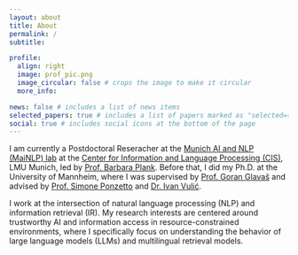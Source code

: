 ```yaml
---
layout: about
title: About
permalink: /
subtitle: 

profile:
  align: right
  image: prof_pic.png
  image_circular: false # crops the image to make it circular
  more_info: 

news: false # includes a list of news items
selected_papers: true # includes a list of papers marked as "selected={true}"
social: true # includes social icons at the bottom of the page
---
```


I am currently a Postdoctoral Reseracher at the [Munich AI and NLP (MaiNLP) lab](https://mainlp.github.io/) at the [Center for Information and Language Processing (CIS)](https://www.cis.uni-muenchen.de/), LMU Munich, led by [Prof. Barbara Plank](https://bplank.github.io/). Before that, I did my Ph.D. at the University of Mannheim, where I was supervised by [Prof. Goran Glavaš](https://www.caidas.uni-wuerzburg.de/nlp/team/goran-glavas/) and advised by [Prof. Simone Ponzetto](https://www.uni-mannheim.de/dws/people/professors/prof-dr-simone-paolo-ponzetto/) and [Dr. Ivan Vulić](https://sites.google.com/site/ivanvulic/).

I work at the intersection of natural language processing (NLP) and information retrieval (IR). My research interests are centered around trustworthy AI and information access in resource-constrained environments, where I specifically focus on understanding the behavior of large language models (LLMs) and multilingual retrieval models. 

<!--
 My research interests include trustworthy information access. This incldues information retrieval under resource-constrained environments and understanding how information is acquired and accessed in large language models. 

  Put your address / P.O. box / other info right below your picture. You can also disable any of these elements by editing `profile` property of the YAML header of your `_pages/about.md`. Edit `_bibliography/papers.bib` and Jekyll will render your [publications page](/al-folio/publications/) automatically. 

Link to your social media connections, too. This theme is set up to use [Font Awesome icons](https://fontawesome.com/) and [Academicons](https://jpswalsh.github.io/academicons/), like the ones below. Add your Facebook, Twitter, LinkedIn, Google Scholar, or just disable all of them.
-->
